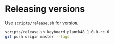 # Releasing versions

Use `scripts/release.sh` for version.

```sh
scripts/release.sh keyboard.planck48 1.0.0-rc.6
git push origin master --tags
```
